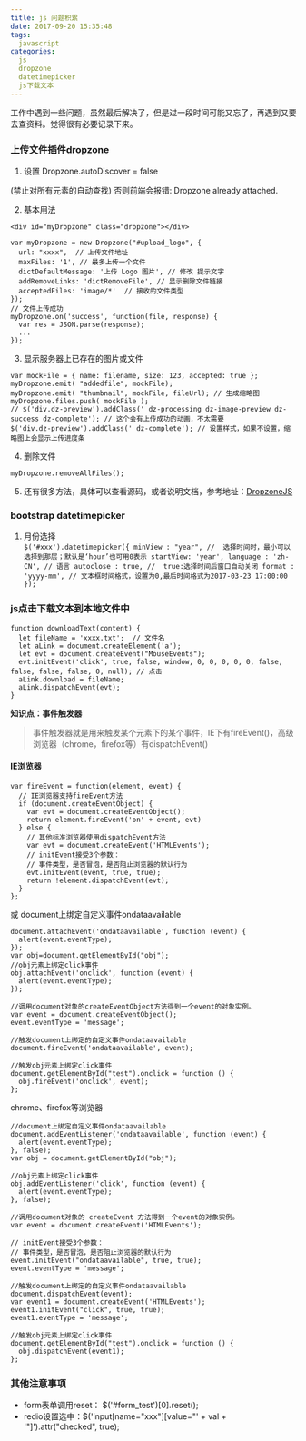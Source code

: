 ```yaml
---
title: js 问题积累
date: 2017-09-20 15:35:48
tags:
  javascript
categories:
  js
  dropzone
  datetimepicker
  js下载文本
---
```


工作中遇到一些问题，虽然最后解决了，但是过一段时间可能又忘了，再遇到又要去查资料。觉得很有必要记录下来。

### 上传文件插件dropzone

1. 设置 Dropzone.autoDiscover = false

  (禁止对所有元素的自动查找) 否则前端会报错: Dropzone already attached.

2. 基本用法
  ```
  <div id="myDropzone" class="dropzone"></div>

  var myDropzone = new Dropzone("#upload_logo", { 
    url: "xxxx",  // 上传文件地址
    maxFiles: '1', // 最多上传一个文件
    dictDefaultMessage: '上传 Logo 图片', // 修改 提示文字
    addRemoveLinks: 'dictRemoveFile', // 显示删除文件链接
    acceptedFiles: 'image/*'  // 接收的文件类型
  });
  // 文件上传成功
  myDropzone.on('success', function(file, response) {
    var res = JSON.parse(response);
    ...
  });

  ```

3. 显示服务器上已存在的图片或文件

  ```
  var mockFile = { name: filename, size: 123, accepted: true };
  myDropzone.emit( "addedfile", mockFile);
  myDropzone.emit( "thumbnail", mockFile, fileUrl); // 生成缩略图
  myDropzone.files.push( mockFile ); 
  // $('div.dz-preview').addClass(' dz-processing dz-image-preview dz-success dz-complete'); // 这个会有上传成功的动画，不太需要
  $('div.dz-preview').addClass(' dz-complete'); // 设置样式，如果不设置，缩略图上会显示上传进度条
  ```

4. 删除文件

  ```
  myDropzone.removeAllFiles();
  ```

5. 还有很多方法，具体可以查看源码，或者说明文档，参考地址：[DropzoneJS](http://wxb.github.io/dropzonejs.com.zh-CN/dropzonezh-CN/#)

### bootstrap datetimepicker 

  1. 月份选择  
    ```
    $('#xxx').datetimepicker({
      minView : "year", //  选择时间时，最小可以选择到那层；默认是‘hour’也可用0表示
      startView: 'year',
      language : 'zh-CN', // 语言
      autoclose : true, //  true:选择时间后窗口自动关闭
      format : 'yyyy-mm', // 文本框时间格式，设置为0,最后时间格式为2017-03-23 17:00:00
    });
    ```

### js点击下载文本到本地文件中

```
function downloadText(content) {
  let fileName = 'xxxx.txt';  // 文件名
  let aLink = document.createElement('a'); 
  let evt = document.createEvent("MouseEvents");
  evt.initEvent('click', true, false, window, 0, 0, 0, 0, 0, false, false, false, false, 0, null); // 点击
  aLink.download = fileName;
  aLink.dispatchEvent(evt);
}
```
**知识点：事件触发器**
> 事件触发器就是用来触发某个元素下的某个事件，IE下有fireEvent()，高级浏览器（chrome，firefox等）有dispatchEvent()

#### IE浏览器
```
var fireEvent = function(element, event) {
  // IE浏览器支持fireEvent方法
  if (document.createEventObject) {
    var evt = document.createEventObject();
    return element.fireEvent('on' + event, evt)
  } else {
    // 其他标准浏览器使用dispatchEvent方法
    var evt = document.createEvent('HTMLEvents');
    // initEvent接受3个参数：
    // 事件类型，是否冒泡，是否阻止浏览器的默认行为
    evt.initEvent(event, true, true);
    return !element.dispatchEvent(evt);
  }
};
```
或 document上绑定自定义事件ondataavailable
```
document.attachEvent('ondataavailable', function (event) {
  alert(event.eventType);
});
var obj=document.getElementById("obj");
//obj元素上绑定click事件
obj.attachEvent('onclick', function (event) {
  alert(event.eventType);
});

//调用document对象的createEventObject方法得到一个event的对象实例。
var event = document.createEventObject();
event.eventType = 'message';

//触发document上绑定的自定义事件ondataavailable
document.fireEvent('ondataavailable', event);

//触发obj元素上绑定click事件
document.getElementById("test").onclick = function () {
  obj.fireEvent('onclick', event);
};
```
chrome、firefox等浏览器
```
//document上绑定自定义事件ondataavailable
document.addEventListener('ondataavailable', function (event) {
  alert(event.eventType);
}, false);
var obj = document.getElementById("obj");

//obj元素上绑定click事件
obj.addEventListener('click', function (event) {
  alert(event.eventType);
}, false);

//调用document对象的 createEvent 方法得到一个event的对象实例。
var event = document.createEvent('HTMLEvents');

// initEvent接受3个参数：
// 事件类型，是否冒泡，是否阻止浏览器的默认行为
event.initEvent("ondataavailable", true, true);
event.eventType = 'message';

//触发document上绑定的自定义事件ondataavailable
document.dispatchEvent(event);
var event1 = document.createEvent('HTMLEvents');
event1.initEvent("click", true, true);
event1.eventType = 'message';

//触发obj元素上绑定click事件
document.getElementById("test").onclick = function () {
  obj.dispatchEvent(event1);
};
```

### 其他注意事项

  - form表单调用reset： $('#form_test')[0].reset();
  - redio设置选中：$('input[name="xxx"][value="' + val + '"]').attr("checked", true);



